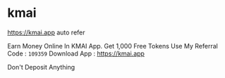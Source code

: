 # kmai
https://kmai.app auto refer

Earn Money Online In KMAI App. Get 1,000 Free Tokens
Use My Referral Code : ```109359```
Download App : https://kmai.app

Don't Deposit Anything
